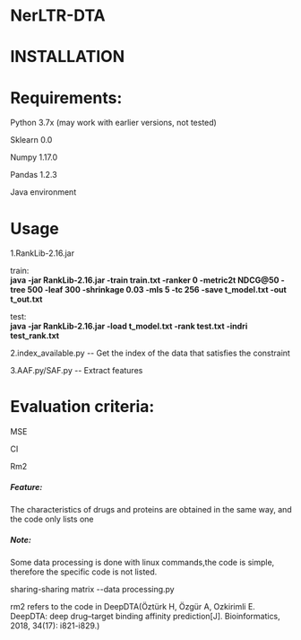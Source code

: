 # NerLTR-DTA
# INSTALLATION

# Requirements:

Python 3.7x (may work with earlier versions, not tested)

Sklearn 0.0

Numpy 1.17.0

Pandas  1.2.3

Java environment


# Usage

1.RankLib-2.16.jar

train:  
**java -jar RankLib-2.16.jar -train train.txt   -ranker 0    -metric2t NDCG@50    -tree 500  -leaf 300  -shrinkage 0.03 
                         -mls 5   -tc 256 -save t_model.txt -out t_out.txt**

test:  
**java -jar RankLib-2.16.jar -load t_model.txt -rank test.txt -indri test_rank.txt**


2.index_available.py -- Get the index of the data that satisfies the constraint

3.AAF.py/SAF.py -- Extract features


# Evaluation criteria:

MSE

CI

Rm2


##### Feature:

The characteristics of drugs and proteins are obtained in the same way, and the code only lists one

##### Note:

Some data processing is done with linux commands,the code is simple, therefore the specific code is not listed.

sharing-sharing matrix --data processing.py

rm2 refers to the code in DeepDTA(Öztürk H, Özgür A, Ozkirimli E. DeepDTA: deep drug–target binding affinity prediction[J]. Bioinformatics, 2018, 34(17): i821-i829.)
